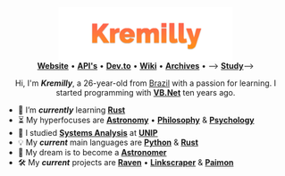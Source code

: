 <div align="center">
  <img src="images/kremilly.png" align="center" height="96" align="left" />
</div>

<div align="center">
  <b><a href="https://kremilly.com">Website</a></b> •
  <b><a href="https://api.kremilly.com">API's</a></b> • 
  <b><a href="https://dev.to/kremilly">Dev.to</a></b> • 
  <b><a href="https://github.com/kremilly/kremilly/wiki">Wiki</a></b> • 
  <b><a href="https://github.com/KMYArchives">Archives</a></b> •  -->
  <b><a href="https://github.com/KMYStudy">Study</a></b>-->
</div>

<!--<picture align="center">
  <source media="(prefers-color-scheme: dark)" srcset="https://raw.githubusercontent.com/kremilly/kremilly/output/github-contribution-grid-snake-dark.svg">
  <source media="(prefers-color-scheme: light)" srcset="https://raw.githubusercontent.com/kremilly/kremilly/output/github-contribution-grid-snake.svg">
  <img alt="github contribution grid snake animation" src="https://raw.githubusercontent.com/kremilly/kremilly/output/github-contribution-grid-snake.svg">
</picture>-->

<p></p>

<div align="center">
  Hi, I'm <b><i>Kremilly</i></b>, a 26-year-old from <a href="https://en.wikipedia.org/wiki/Brazil">Brazil</a> with a passion for learning. I started programming with <b><a href="https://en.wikipedia.org/wiki/Visual_Basic_(.NET)">VB.Net</a></b> ten years ago.
</div>

<p></p>

<!--<blockquote> 
  <i>"Education is the passport to the future, for tomorrow belongs to those who can learn today."</i> - 
  <b>
    <a href="https://en.wikipedia.org/wiki/Albert_Einstein">Albert Einstein</a>
  </b>
</blockquote>

<img src="images/fepher.webp" height="96" align="right" />-->

<p></p>

- 🌱 I’m ***currently*** learning [**Rust**](https://rust-lang.com)
- ⏳ My hyperfocuses are [**Astronomy**](https://en.wikipedia.org/wiki/Astronomy) • [**Philosophy**](https://en.wikipedia.org/wiki/Philosophy) & [**Psychology**](https://en.wikipedia.org/wiki/Psychology)
- 🏫 I studied [**Systems Analysis**](https://en.wikipedia.org/wiki/Systems_analysis) at [**UNIP**](http://www.unip.br)
- 💡 My ***current*** main languages are [**Python**](https://python.org) & [**Rust**](https://rust-lang.com)
- 🚀 My dream is to become a [**Astronomer**](https://en.wikipedia.org/wiki/Astronomer)
- 🛠️ My ***current*** projects are [**Raven**](https://github.com/kremilly/Raven) • [**Linkscraper**](https://github.com/kremilly/Liknscraper) & [**Paimon**](https://github.com/Ravenlib/Paimon)

<p></p>

<!--<div align="center">
  <a href="https://php.net"><img src="https://img.shields.io/badge/php-%23777BB4.svg?style=for-the-badge&logo=php&logoColor=white" /></a>
  <a href="https://developer.mozilla.org/en-US/docs/Web/JavaScript"><img src="https://img.shields.io/badge/javascript-%23323330.svg?style=for-the-badge&logo=javascript&logoColor=%23F7DF1E" /></a>
  <a href="https://www.python.org"><img src="https://img.shields.io/badge/python-3670A0?style=for-the-badge&logo=python&logoColor=ffdd54" /></a>
  <a href="https://learn.microsoft.com/pt-br/dotnet/csharp"><img src="https://img.shields.io/badge/c%23-%23239120.svg?style=for-the-badge&logo=c-sharp&logoColor=white" /></a>
  <a href="https://go.dev"><img src="https://img.shields.io/badge/go-%2300ADD8.svg?style=for-the-badge&logo=go&logoColor=white" /></a>
  <a href="https://rust-lang.com"><img src="https://img.shields.io/badge/rust-%23000000.svg?style=for-the-badge&logo=rust&logoColor=white" /><a>
  <a href="https://elixir-lang.org"><img src="https://img.shields.io/badge/elixir-%234B275F.svg?style=for-the-badge&logo=elixir&logoColor=white" /><a>
  <a href="https://lua.org"><img src="https://img.shields.io/badge/Lua-2C2D72?style=for-the-badge&logo=lua&logoColor=white" /><a>
</div>->
